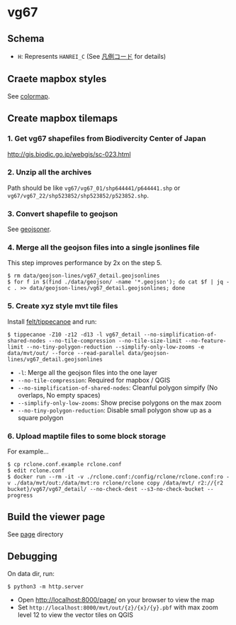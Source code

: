 # vg67

## Schema

- `H`: Represents `HANREI_C` (See [凡例コード](http://gis.biodic.go.jp/webgis/sc-015.html) for details)

## Craete mapbox styles

See [colormap](./colormap/README.md).

## Create mapbox tilemaps

### 1. Get vg67 shapefiles from Biodivercity Center of Japan

http://gis.biodic.go.jp/webgis/sc-023.html

### 2. Unzip all the archives

Path should be like `vg67/vg67_01/shp644441/p644441.shp` or `vg67/vg67_22/shp523852/shp523852/p523852.shp`.

### 3. Convert shapefile to geojson

See [geojsoner](./geojsoner/README.md).

### 4. Merge all the geojson files into a single jsonlines file

This step improves performance by 2x on the step 5.

```
$ rm data/geojson-lines/vg67_detail.geojsonlines
$ for f in $(find ./data/geojson/ -name '*.geojson'); do cat $f | jq -c . >> data/geojson-lines/vg67_detail.geojsonlines; done
```

### 5. Create xyz style mvt tile files

Install [felt/tippecanoe](https://github.com/felt/tippecanoe) and run:

```
$ tippecanoe -Z10 -z12 -d13 -l vg67_detail --no-simplification-of-shared-nodes --no-tile-compression --no-tile-size-limit --no-feature-limit --no-tiny-polygon-reduction --simplify-only-low-zooms -e data/mvt/out/ --force --read-parallel data/geojson-lines/vg67_detail.geojsonlines
```

- `-l`: Merge all the geojson files into the one layer
- `--no-tile-compression`: Required for mapbox / QGIS
- `--no-simplification-of-shared-nodes`: Cleanful polygon simpify (No overlaps, No empty spaces)
- `--simplify-only-low-zooms`: Show precise polygons on the max zoom
- `--no-tiny-polygon-reduction`: Disable small polygon show up as a square polygon

### 6. Upload maptile files to some block storage

For example...

```
$ cp rclone.conf.example rclone.conf
$ edit rclone.conf
$ docker run --rm -it -v ./rclone.conf:/config/rclone/rclone.conf:ro -v ./data/mvt/out:/data/mvt:ro rclone/rclone copy /data/mvt/ r2://{r2 bucket}/vg67/vg67_detail/ --no-check-dest --s3-no-check-bucket --progress
```

## Build the viewer page

See [page](./page/README.md) directory

## Debugging

On data dir, run:

```
$ python3 -m http.server
```

- Open <http://localhost:8000/page/> on your browser to view the map
- Set `http://localhost:8000/mvt/out/{z}/{x}/{y}.pbf` with max zoom level 12 to view the vector tiles on QGIS
